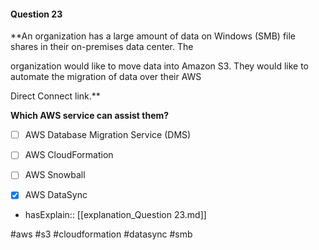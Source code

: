 #### Question  23


**An organization has a large amount of data on Windows (SMB) file shares in their on-premises data center. The

organization would like to move data into Amazon S3. They would like to automate the migration of data over their AWS

Direct Connect link.**


**Which AWS service can assist them?**


- [ ] AWS Database Migration Service (DMS)


- [ ] AWS CloudFormation


- [ ] AWS Snowball


- [x] AWS DataSync



- hasExplain:: [[explanation_Question  23.md]]

#aws #s3 #cloudformation #datasync #smb 